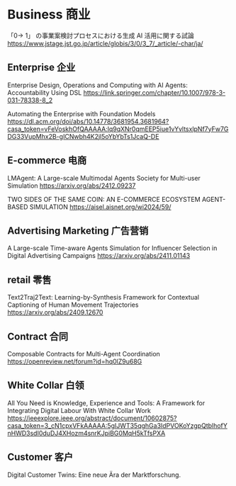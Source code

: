 # Business 商业
「0→ 1」 の事業案検討プロセスにおける生成 AI 活用に関する試論
https://www.jstage.jst.go.jp/article/globis/3/0/3_7/_article/-char/ja/

## Enterprise 企业
Enterprise Design, Operations and Computing with AI Agents: Accountability Using DSL
https://link.springer.com/chapter/10.1007/978-3-031-78338-8_2

Automating the Enterprise with Foundation Models
https://dl.acm.org/doi/abs/10.14778/3681954.3681964?casa_token=vFeVoskhOfQAAAAA:lq9qXNr0qmEEP5iue1vYvltsxlpNf7yFw7GDG33VupMhx2B-gICNwbh4K2jl5oYbYbTs1JcaQ-DE

## E-commerce 电商
LMAgent: A Large-scale Multimodal Agents Society for Multi-user Simulation
https://arxiv.org/abs/2412.09237

TWO SIDES OF THE SAME COIN: AN E-COMMERCE ECOSYSTEM AGENT-BASED SIMULATION
https://aisel.aisnet.org/wi2024/59/

## Advertising Marketing 广告营销
A Large-scale Time-aware Agents Simulation for Influencer Selection in Digital Advertising Campaigns
https://arxiv.org/abs/2411.01143

## retail 零售
Text2Traj2Text: Learning-by-Synthesis Framework for Contextual Captioning of Human Movement Trajectories
https://arxiv.org/abs/2409.12670

## Contract 合同
Composable Contracts for Multi-Agent Coordination
https://openreview.net/forum?id=hq0lZ9u68G

## White Collar 白领
All You Need is Knowledge, Experience and Tools: A Framework for Integrating Digital Labour With White Collar Work
https://ieeexplore.ieee.org/abstract/document/10602875?casa_token=3_cN1cpxVFkAAAAA:5gIJWT35qghGa3IdPVOKoYzgpQtblhofYnHWD3sdI0duDJ4XHozm4snrKJpiBG0MqH5kTfsPXA

## Customer 客户
Digital Customer Twins: Eine neue Ära der Marktforschung.

